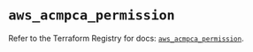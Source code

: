 # `aws_acmpca_permission`

Refer to the Terraform Registry for docs: [`aws_acmpca_permission`](https://registry.terraform.io/providers/hashicorp/aws/5.85.0/docs/resources/acmpca_permission).
